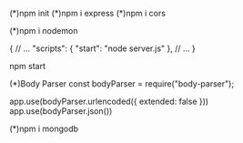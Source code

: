 (\*)npm init
(\*)npm i express
(\*)npm i cors

(\*)npm i nodemon

{
// ...
"scripts": {
"start": "node server.js"
},
// ...
}

npm start

(\*)Body Parser
const bodyParser = require("body-parser");

app.use(bodyParser.urlencoded({ extended: false }))
app.use(bodyParser.json())

(*)npm i mongodb